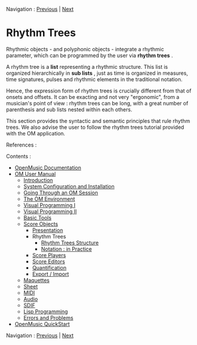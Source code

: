 Navigation : [Previous](Polyphonic "page précédente\(Polyphonic
Objects\)") | [Next](RT1 "Next\(Rhythm Trees
Structure\)")

# Rhythm Trees

Rhythmic objects - and polyphonic objects - integrate a rhythmic parameter,
which can be programmed by the user via  **rhythm trees** .

A rhythm tree is a  **list** representing a rhythmic structure. This list is
organized hierarchically in  **sub lists** , just as time is organized in
measures, time signatures, pulses and rhythmic elements in the traditional
notation.

Hence, the expression form of rhythm trees is crucially different from that of
onsets and offsets. It can be exacting and not very "ergonomic", from a
musician's point of view : rhythm trees can be long, with a great number of
parenthesis and sub lists nested within each others.

This section provides the syntactic and semantic principles that rule rhythm
trees. We also advise the user to follow the rhythm trees tutorial provided
with the OM application.

References :

Contents :

  * [OpenMusic Documentation](OM-Documentation)
  * [OM User Manual](OM-User-Manual)
    * [Introduction](00-Contents)
    * [System Configuration and Installation](Installation)
    * [Going Through an OM Session](Goingthrough)
    * [The OM Environment](Environment)
    * [Visual Programming I](BasicVisualProgramming)
    * [Visual Programming II](AdvancedVisualProgramming)
    * [Basic Tools](BasicObjects)
    * [Score Objects](ScoreObjects)
      * [Presentation](Score-Objects-Intro)
      * Rhythm Trees
        * [Rhythm Trees Structure](RT1)
        * [Notation : in Practice](RT2)
      * [Score Players](ScorePlayer)
      * [Score Editors](ScoreEditors)
      * [Quantification](Quantification)
      * [Export / Import](ImportExport)
    * [Maquettes](Maquettes)
    * [Sheet](Sheet)
    * [MIDI](MIDI)
    * [Audio](Audio)
    * [SDIF](SDIF)
    * [Lisp Programming](Lisp)
    * [Errors and Problems](errors)
  * [OpenMusic QuickStart](QuickStart-Chapters)

Navigation : [Previous](Polyphonic "page précédente\(Polyphonic
Objects\)") | [Next](RT1 "Next\(Rhythm Trees
Structure\)")

